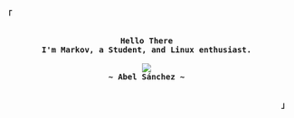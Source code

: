 <!-- Inspiration: https://github.com/owl4ce -->
<p align="left"><strong><samp>「</samp></strong></p>
    <p align="center">
      <samp><br>
            <b>
            Hello There
        <br>
            I'm Markov, a Student, and Linux enthusiast.
            </b>
        <br>
        <br>
          <image src="https://readme-typing-svg.herokuapp.com?font=Iosevka&size=16&color=BC83E3&center=true&width=410&height=45&lines=I+code+because+it's+fun.">
        <br>
            <b>
            ~ Abel Sánchez ~
            </b>
        <br>
      </samp><br>
    </p>
<p align="right"><strong><samp>」</samp></strong></p>
